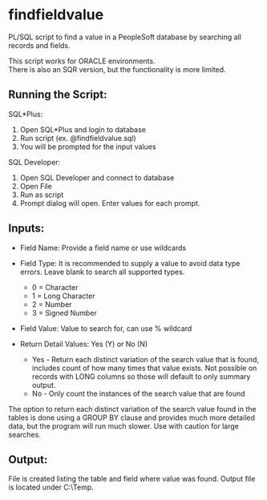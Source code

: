# findfieldvalue
PL/SQL script to find a value in a PeopleSoft database by searching all records and fields. 

This script works for ORACLE environments.  
There is also an SQR version, but the functionality is more limited.    

## Running the Script:

SQL*Plus:
1. Open SQL*Plus and login to database
2. Run script  (ex. @findfieldvalue.sql)
3. You will be prompted for the input values

SQL Developer:
1. Open SQL Developer and connect to database
2. Open File
3. Run as script
4. Prompt dialog will open.  Enter values for each prompt.  


## Inputs:
 - Field Name: Provide a field name or use wildcards

 - Field Type:  It is recommended to supply a value to avoid data type errors.  Leave blank to search all supported types.
     - 0 = Character 
     - 1 = Long Character  
     - 2 = Number
     - 3 = Signed Number
  
 - Field Value: Value to search for, can use % wildcard 

 - Return Detail Values: Yes (Y) or No (N)
    - Yes - Return each distinct variation of the search value that is
            found, includes count of how many times that value exists.
            Not possible on records with LONG columns so those will
            default to only summary output.
    - No - Only count the instances of the search value that are found

  The option to return each distinct variation of the search value found in the tables is done using a GROUP BY clause and provides much more detailed data, but the program will run much slower. Use with caution for large searches.
  
## Output:
  File is created listing the table and field where value was found.
  Output file is located under C:\Temp\.
